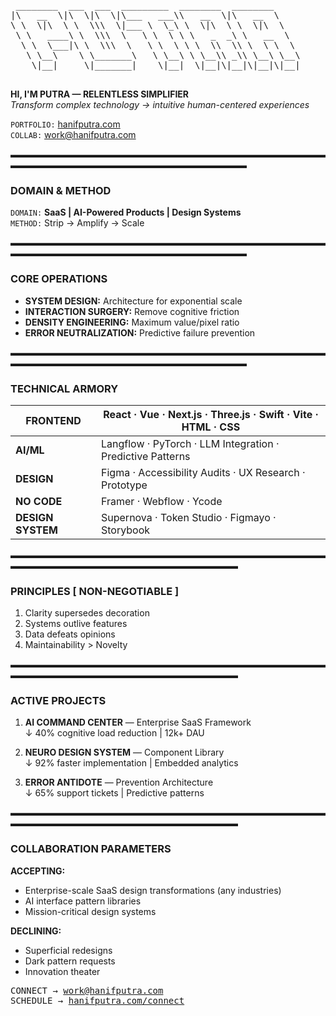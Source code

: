 <pre>
 ________  ___  ___  _________  ________  ________     
|\   __  \|\  \|\  \|\___   ___\\   __  \|\   __  \    
\ \  \|\  \ \  \\\  \|___ \  \_\ \  \|\  \ \  \|\  \   
 \ \   ____\ \  \\\  \   \ \  \ \ \   _  _\ \   __  \  
  \ \  \___|\ \  \\\  \   \ \  \ \ \  \\  \\ \  \ \  \ 
   \ \__\    \ \_______\   \ \__\ \ \__\\ _\\ \__\ \__\
    \|__|     \|_______|    \|__|  \|__|\|__|\|__|\|__|
  
</pre>

**HI, I'M PUTRA — RELENTLESS SIMPLIFIER**  
*Transform complex technology → intuitive human-centered experiences*

`PORTFOLIO:` <a href="https://hanifputra.com" target="_blank">hanifputra.com</a>  
`COLLAB:` <a href="mailto:work@hanifputra.com">work@hanifputra.com</a>

▬▬▬▬▬▬▬▬▬▬▬▬▬▬▬▬▬▬▬▬▬▬▬▬▬▬▬▬▬▬▬▬▬▬▬▬▬▬▬▬▬▬▬▬▬▬▬▬▬▬▬▬▬▬▬▬▬▬▬▬▬▬▬

### DOMAIN & METHOD

`DOMAIN:` **SaaS | AI-Powered Products | Design Systems**  
`METHOD:` Strip → Amplify → Scale  

▬▬▬▬▬▬▬▬▬▬▬▬▬▬▬▬▬▬▬▬▬▬▬▬▬▬▬▬▬▬▬▬▬▬▬▬▬▬▬▬▬▬▬▬▬▬▬▬▬▬▬▬▬▬▬▬▬▬▬▬▬▬▬

### CORE OPERATIONS

- **SYSTEM DESIGN:** Architecture for exponential scale  
- **INTERACTION SURGERY:** Remove cognitive friction  
- **DENSITY ENGINEERING:** Maximum value/pixel ratio  
- **ERROR NEUTRALIZATION:** Predictive failure prevention  

▬▬▬▬▬▬▬▬▬▬▬▬▬▬▬▬▬▬▬▬▬▬▬▬▬▬▬▬▬▬▬▬▬▬▬▬▬▬▬▬▬▬▬▬▬▬▬▬▬▬▬▬▬▬▬▬▬▬▬▬▬▬▬

### TECHNICAL ARMORY

| **FRONTEND**      | React · Vue · Next.js · Three.js · Swift · Vite · HTML · CSS |
|-------------------|--------------------------------------------------------------|
| **AI/ML**         | Langflow · PyTorch · LLM Integration · Predictive Patterns   |
| **DESIGN**        | Figma  · Accessibility Audits · UX Research · Prototype      |
| **NO CODE**       | Framer · Webflow · Ycode                                     |
| **DESIGN SYSTEM** | Supernova · Token Studio · Figmayo · Storybook               |

▬▬▬▬▬▬▬▬▬▬▬▬▬▬▬▬▬▬▬▬▬▬▬▬▬▬▬▬▬▬▬▬▬▬▬▬▬▬▬▬▬▬▬▬▬▬▬▬▬▬▬▬▬▬▬▬▬▬▬▬▬▬

### PRINCIPLES [ NON-NEGOTIABLE ]

1. Clarity supersedes decoration  
2. Systems outlive features  
3. Data defeats opinions  
4. Maintainability > Novelty  

▬▬▬▬▬▬▬▬▬▬▬▬▬▬▬▬▬▬▬▬▬▬▬▬▬▬▬▬▬▬▬▬▬▬▬▬▬▬▬▬▬▬▬▬▬▬▬▬▬▬▬▬▬▬▬▬▬▬▬▬▬▬

### ACTIVE PROJECTS

1. **AI COMMAND CENTER** — Enterprise SaaS Framework  
   ↓ 40% cognitive load reduction \| 12k+ DAU  

2. **NEURO DESIGN SYSTEM** — Component Library  
   ↓ 92% faster implementation \| Embedded analytics  

3. **ERROR ANTIDOTE** — Prevention Architecture  
   ↓ 65% support tickets \| Predictive patterns  

▬▬▬▬▬▬▬▬▬▬▬▬▬▬▬▬▬▬▬▬▬▬▬▬▬▬▬▬▬▬▬▬▬▬▬▬▬▬▬▬▬▬▬▬▬▬▬▬▬▬▬▬▬▬▬▬▬▬▬▬▬▬

### COLLABORATION PARAMETERS

**ACCEPTING:**  
- Enterprise-scale SaaS design transformations (any industries)  
- AI interface pattern libraries  
- Mission-critical design systems  

**DECLINING:**  
- Superficial redesigns  
- Dark pattern requests  
- Innovation theater  

<pre>
CONNECT → <a href="mailto:work@hanifputra.com">work@hanifputra.com</a>  
SCHEDULE → <a href="https://hanifputra.com/connect" target="_blank">hanifputra.com/connect</a>
</pre>
